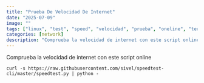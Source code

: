 ```yaml
---
title: "Prueba De Velocidad De Internet"
date: "2025-07-09"
image: ""
tags: ["linux", "test", "speed", "velocidad", "prueba", "oneline", "terminal"]
categories: [network]
description: "Comprueba la velocidad de internet con este script online"
---
```


Comprueba la velocidad de internet con este script online

```
curl -s https://raw.githubusercontent.com/sivel/speedtest-cli/master/speedtest.py | python -
```
